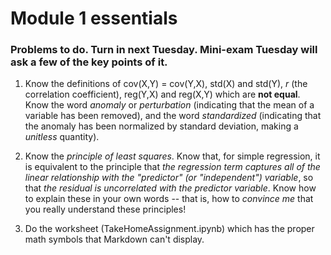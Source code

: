 # Module 1 essentials
### Problems to do. Turn in next Tuesday. Mini-exam Tuesday will ask a few of the key points of it. 

1. Know the definitions of cov(X,Y) = cov(Y,X), std(X) and std(Y), _r_ (the correlation coefficient), reg(Y,X) and reg(X,Y) which are **not equal**. Know the word _anomaly_ or _perturbation_ (indicating that the mean of a variable has been removed), and the word _standardized_ (indicating that the anomaly has been normalized by standard deviation, making a _unitless_ quantity). 

2. Know the _principle of least squares_. Know that, for simple regression, it is equivalent to the principle that _the regression term captures all of the linear relationship with the "predictor" (or "independent") variable_, so that _the residual is uncorrelated with the predictor variable_. Know how to explain these in your own words -- that is, how to _convince me_ that you really understand these principles!

3. Do the worksheet (TakeHomeAssignment.ipynb) which has the proper math symbols that Markdown can't display. 
